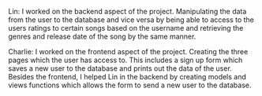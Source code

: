 Lin: I worked on the backend aspect of the project. Manipulating the data from the user to the database and vice versa by being able to access to the users ratings to certain songs based on the username and retrieving the genres and release date of the song by the same manner.

Charlie: I worked on the frontend aspect of the project. Creating the three pages which the user has access to. This includes a sign up form which saves a new user to the database and prints out the data of the user. Besides the frontend, I helped Lin in the backend by creating models and views functions which allows the form to send a new user to the database.